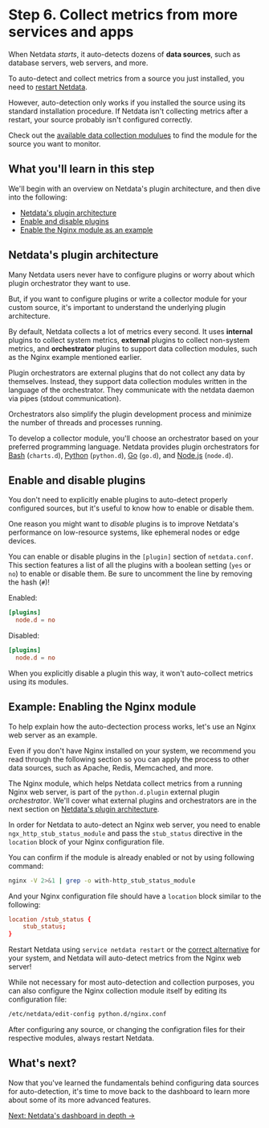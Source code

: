 # Step 6. Collect metrics from more services and apps

When Netdata _starts_, it auto-detects dozens of **data sources**, such as database servers, web servers, and more.

To auto-detect and collect metrics from a source you just installed, you need to [restart
Netdata](../getting-started.md#start-stop-and-restart-netdata).

However, auto-detection only works if you installed the source using its standard installation
procedure. If Netdata isn't collecting metrics after a restart, your source probably isn't configured
correctly.

Check out the [available data collection modulues](../Add-more-charts-to-netdata.md#available-data-collection-modules)
to find the module for the source you want to monitor.

## What you'll learn in this step

We'll begin with an overview on Netdata's plugin architecture, and then dive into the following:

-   [Netdata's plugin architecture](#netdatas-plugin-architecture)
-   [Enable and disable plugins](#enable-and-disable-plugins)
-   [Enable the Nginx module as an example](#example-enabling-the-nginx-module)

## Netdata's plugin architecture

Many Netdata users never have to configure plugins or worry about which plugin orchestrator they want to use.

But, if you want to configure plugins or write a collector module for your custom source, it's important to understand
the underlying plugin architecture.

By default, Netdata collects a lot of metrics every second. It uses **internal** plugins to collect system metrics,
**external** plugins to collect non-system metrics, and **orchestrator** plugins to support data collection modules,
such as the Nginx example mentioned earlier.

Plugin orchestrators are external plugins that do not collect any data by themselves. Instead, they support data
collection modules written in the language of the orchestrator. They communicate with the netdata daemon via pipes
(stdout communication).

Orchestrators also simplify the plugin development process and minimize the number of threads and processes running.

To develop a collector module, you'll choose an orchestrator based on your preferred programming language. Netdata
provides plugin orchestrators for [Bash](../../collectors/charts.d.plugin/) (`charts.d`),
[Python](../../collectors/python.d.plugin/) (`python.d`), [Go](../../collectors/go.d.plugin/) (`go.d`), and
[Node.js](../../collectors/node.d.plugin/) (`node.d`).

## Enable and disable plugins

You don't need to explicitly enable plugins to auto-detect properly configured sources, but it's useful to know how to
enable or disable them.

One reason you might want to _disable_ plugins is to improve Netdata's performance on low-resource systems, like
ephemeral nodes or edge devices.

You can enable or disable plugins in the `[plugin]` section of `netdata.conf`. This section features a list of all the
plugins with a boolean setting (`yes` or `no`) to enable or disable them. Be sure to uncomment the line by removing the
hash (`#`)!

Enabled:

```conf
[plugins]
  node.d = no
```

Disabled:

```conf
[plugins]
  node.d = no
```

When you explicitly disable a plugin this way, it won't auto-collect metrics using its modules.

## Example: Enabling the Nginx module

To help explain how the auto-dectection process works, let's use an Nginx web server as an example. 

Even if you don't have Nginx installed on your system, we recommend you read through the following section so you can
apply the process to other data sources, such as Apache, Redis, Memcached, and more.

The Nginx module, which helps Netdata collect metrics from a running Nginx web server, is part of the `python.d.plugin`
external plugin _orchestrator_. We'll cover what external plugins and orchestrators are in the next section on
[Netdata's plugin architecture](#netdatas-plugin-architecture).

In order for Netdata to auto-detect an Nginx web server, you need to enable `ngx_http_stub_status_module` and pass the
`stub_status` directive in the `location` block of your Nginx configuration file.

You can confirm if the module is already enabled or not by using following command:

```sh
nginx -V 2>&1 | grep -o with-http_stub_status_module
```

And your Nginx configuration file should have a `location` block similar to the following:

```conf
location /stub_status {
    stub_status;
}
```

Restart Netdata using `service netdata restart` or the [correct
alternative](../getting-started.md#start-stop-and-restart-netdata) for your system, and Netdata will auto-detect
metrics from the Nginx web server!

While not necessary for most auto-detection and collection purposes, you can also configure the Nginx collection module
itself by editing its configuration file:

```sh
/etc/netdata/edit-config python.d/nginx.conf
```

After configuring any source, or changing the configration files for their respective modules, always
restart Netdata.

## What's next?

Now that you've learned the fundamentals behind configuring data sources for auto-detection, it's time to move back to
the dashboard to learn more about some of its more advanced features.

[Next: Netdata's dashboard in depth &rarr;](step-07.md)
